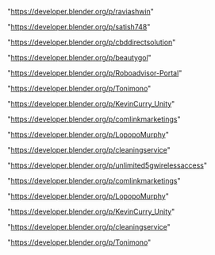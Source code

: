 "https://developer.blender.org/p/raviashwin"

"https://developer.blender.org/p/satish748"

"https://developer.blender.org/p/cbddirectsolution"

"https://developer.blender.org/p/beautygol"

"https://developer.blender.org/p/Roboadvisor-Portal"

"https://developer.blender.org/p/Tonimono"

"https://developer.blender.org/p/KevinCurry_Unity"

"https://developer.blender.org/p/comlinkmarketings"

"https://developer.blender.org/p/LopopoMurphy"

"https://developer.blender.org/p/cleaningservice"

"https://developer.blender.org/p/unlimited5gwirelessaccess"

 
"https://developer.blender.org/p/comlinkmarketings"


"https://developer.blender.org/p/LopopoMurphy"


"https://developer.blender.org/p/KevinCurry_Unity"


"https://developer.blender.org/p/cleaningservice"


"https://developer.blender.org/p/Tonimono"


 
